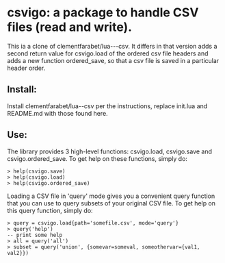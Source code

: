 # csvigo: a package to handle CSV files (read and write).
This ia a clone of clementfarabet/lua---csv.  It differs in that version
adds a second return value for csvigo.load of the ordered csv file headers
and adds a new function ordered_save, so that a csv file is saved 
in a particular header order.

## Install:

Install clementfarabet/lua--csv per the instructions, replace init.lua
and README.md with those found here.

## Use:

The library provides 3 high-level functions: csvigo.load, csvigo.save
and csvigo.ordered_save. To get help
on these functions, simply do:

```
> help(csvigo.save)
> help(csvigo.load)
> help(csvigo.ordered_save)
```

Loading a CSV file in 'query' mode gives you a convenient query function that
you can use to query subsets of your original CSV file. To get help on this query
function, simply do:

```
> query = csvigo.load{path='somefile.csv', mode='query'}
> query('help')
-- print some help
> all = query('all')
> subset = query('union', {somevar=someval, someothervar={val1, val2}})
